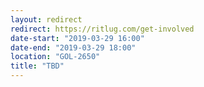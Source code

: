 ```yaml
---
layout: redirect
redirect: https://ritlug.com/get-involved
date-start: "2019-03-29 16:00"
date-end: "2019-03-29 18:00"
location: "GOL-2650"
title: "TBD"
---
```

